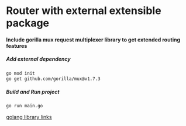 # Router with external extensible package

#### Include gorilla mux request multiplexer library to get extended routing features 

##### Add external dependency
```bash
go mod init
go get github.com/gorilla/mux@v1.7.3
```

##### Build and Run project
```bash
go run main.go
```

[golang library links](https://awesome-go.com)